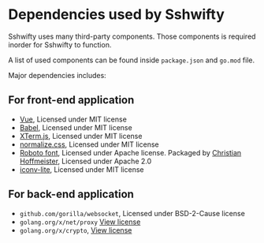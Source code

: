 # Dependencies used by Sshwifty

Sshwifty uses many third-party components. Those components is required inorder
for Sshwifty to function.

A list of used components can be found inside `package.json` and `go.mod` file.

Major dependencies includes:

## For front-end application

- [Vue](https://vuejs.org), Licensed under MIT license
- [Babel](https://babeljs.io/), Licensed under MIT license
- [XTerm.js](https://xtermjs.org/), Licensed under MIT license
- [normalize.css](https://github.com/necolas/normalize.css), Licensed under MIT license
- [Roboto font](https://en.wikipedia.org/wiki/Roboto), Licensed under Apache license.
  Packaged by [Christian Hoffmeister](https://github.com/choffmeister/roboto-fontface-bower), Licensed under Apache 2.0
- [iconv-lite](https://github.com/ashtuchkin/iconv-lite), Licensed under MIT license

## For back-end application

- `github.com/gorilla/websocket`, Licensed under BSD-2-Cause license
- `golang.org/x/net/proxy` [View license](https://github.com/golang/net/blob/master/LICENSE)
- `golang.org/x/crypto`, [View license](https://github.com/golang/crypto/blob/master/LICENSE)